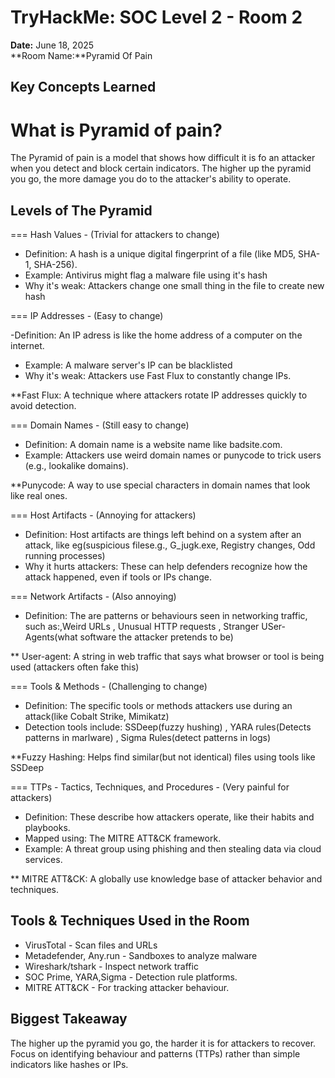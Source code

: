 # TryHackMe: SOC Level 2 - Room 2

**Date:** June 18, 2025  
**Room Name:**Pyramid Of Pain

## Key Concepts Learned

# What is Pyramid of pain?

The Pyramid of pain is a model that shows how difficult it is fo an attacker when you detect and block certain indicators. The higher up the pyramid you go, the more damage you do to the attacker's ability to operate.

## Levels of The Pyramid

=== Hash Values - (Trivial for attackers to change)

- Definition: A hash is a unique digital fingerprint of a file (like MD5, SHA-1, SHA-256).
- Example: Antivirus might flag a malware file using it's hash
- Why it's weak: Attackers change one small thing in the file to create new hash

=== IP Addresses - (Easy to change)

-Definition: An IP adress is like the home address of a computer on the internet.

- Example: A malware server's IP can be blacklisted
- Why it's weak: Attackers use Fast Flux to constantly change IPs.

\*\*Fast Flux: A technique where attackers rotate IP addresses quickly to avoid detection.

=== Domain Names - (Still easy to change)

- Definition: A domain name is a website name like badsite.com.
- Example: Attackers use weird domain names or punycode to trick users (e.g., lookalike domains).

\*\*Punycode: A way to use special characters in domain names that look like real ones.

=== Host Artifacts - (Annoying for attackers)

- Definition: Host artifacts are things left behind on a system after an attack, like eg(suspicious filese.g., G_jugk.exe, Registry changes, Odd running processes)
- Why it hurts attackers: These can help defenders recognize how the attack happened, even if tools or IPs change.

=== Network Artifacts - (Also annoying)

- Definition: The are patterns or behaviours seen in networking traffic, such as:,Weird URLs , Unusual HTTP requests , Stranger USer-Agents(what software the attacker pretends to be)

\*\* User-agent: A string in web traffic that says what browser or tool is being used (attackers often fake this)

=== Tools & Methods - (Challenging to change)

- Definition: The specific tools or methods attackers use during an attack(like Cobalt Strike, Mimikatz)
- Detection tools include: SSDeep(fuzzy hushing) , YARA rules(Detects patterns in marlware) , Sigma Rules(detect patterns in logs)

\*\*Fuzzy Hashing: Helps find similar(but not identical) files using tools like SSDeep

=== TTPs - Tactics, Techniques, and Procedures - (Very painful for attackers)

- Definition: These describe how attackers operate, like their habits and playbooks.
- Mapped using: The MITRE ATT&CK framework.
- Example: A threat group using phishing and then stealing data via cloud services.

\*\* MITRE ATT&CK: A globally use knowledge base of attacker behavior and techniques.

## Tools & Techniques Used in the Room

- VirusTotal - Scan files and URLs
- Metadefender, Any.run - Sandboxes to analyze malware
- Wireshark/tshark - Inspect network traffic
- SOC Prime, YARA,Sigma - Detection rule platforms.
- MITRE ATT&CK - For tracking attacker behaviour.

## Biggest Takeaway

The higher up the pyramid you go, the harder it is for attackers to recover.  
Focus on identifying behaviour and patterns (TTPs) rather than simple indicators like hashes or IPs.
